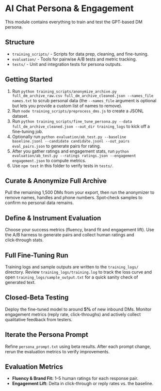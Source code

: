 # AI Chat Persona & Engagement

This module contains everything to train and test the GPT-based DM persona.

## Structure
- `training_scripts/` - Scripts for data prep, cleaning, and fine-tuning.
- `evaluation/` - Tools for pairwise A/B tests and metric tracking.
- `tests/` - Unit and integration tests for persona outputs.

## Getting Started
1. Run `python training_scripts/anonymize_archive.py full_dm_archive_raw.csv full_dm_archive_cleaned.json --names_file names.txt` to scrub personal data (the `--names_file` argument is optional but lets you provide a custom list of names to remove).
2. Run `node training_scripts/preprocess_dms.js` to create a JSONL dataset.
3. Run `python training_scripts/fine_tune_persona.py --data full_dm_archive_cleaned.json --out_dir training_logs` to kick off a fine-tuning job.
4. Optionally run `python evaluation/ab_test.py --baseline baseline.jsonl --candidate candidate.jsonl --out_pairs eval_pairs.json` to generate pairs for rating.
5. After you gather ratings and engagement stats, run `python evaluation/ab_test.py --ratings ratings.json --engagement engagement.json` to compute metrics.
6. Use `npm test` in this folder to verify tests in `tests/`.

## Curate & Anonymize Full Archive
Pull the remaining 1,500 DMs from your export, then run the anonymizer to remove names, handles and phone numbers. Spot‑check samples to confirm no personal data remains.

## Define & Instrument Evaluation
Choose your success metrics (fluency, brand fit and engagement lift). Use the A/B harness to generate pairs and collect human ratings and click‑through stats.

## Full Fine-Tuning Run
Training logs and sample outputs are written to the `training_logs/` directory.
Review `training_logs/training.log` to track the loss curve and open
`training_logs/sample_output.txt` for a quick sanity check of generated text.

## Closed-Beta Testing
Deploy the fine-tuned model to around **5%** of new inbound DMs. Monitor
engagement metrics (reply rate, click-throughs) and actively collect
qualitative feedback from testers.

## Iterate the Persona Prompt
Refine `persona_prompt.txt` using beta results. After each prompt change,
rerun the evaluation metrics to verify improvements.

## Evaluation Metrics
- **Fluency & Brand Fit:** 1–5 human ratings for each response pair.
- **Engagement Lift:** Delta in click-through or reply rates vs. the baseline.
